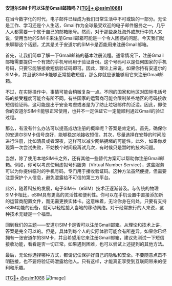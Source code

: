 **安道尔SIM卡可以注册Gmail邮箱吗？[[TG💪+ @esim1088](https://t.me/s/esim1088)]**

在当今数字化的时代，电子邮件已经成为我们日常生活中不可或缺的一部分。无论是工作、学习还是个人生活，Gmail作为全球最受欢迎的电子邮件服务之一，几乎人人都需要一个属于自己的邮箱账号。然而，对于那些身处海外或旅行中的人来说，使用当地的SIM卡来注册Gmail邮箱可能是一个令人困惑的问题。今天我们就来聊聊这个话题，尤其是关于安道尔的SIM卡是否能用来注册Gmail邮箱。

首先，让我们简单了解一下Gmail邮箱的基本注册流程。通常情况下，注册Gmail邮箱需要提供一个有效的手机号码用于验证身份。这个号码可以是任何国家的手机号码，只要它能够接收短信验证码即可。因此，理论上来说，如果你持有安道尔的SIM卡，并且该SIM卡能够正常接收短信，那么你就应该能够用它来注册Gmail邮箱。

不过，在实际操作中，事情可能会稍微复杂一点。不同的国家和地区对国际电话号码的接受程度可能会有所不同。有些国家的运营商可能会限制某些地区的号码接收短信验证码，这可能是出于安全考虑或者是为了防止垃圾邮件的泛滥。因此，即使你的安道尔SIM卡能够正常使用，也并不一定保证它一定能顺利通过Gmail的验证过程。

那么，有没有什么办法可以提高成功注册的概率呢？答案是肯定的。首先，确保你的安道尔SIM卡信号良好，能够稳定地接收短信。其次，尽量选择在安静的时间段进行注册，比如清晨或者深夜，这样可以减少网络拥堵的可能性。此外，如果你发现第一次尝试失败，不妨换个时间段再试几次，有时候只是暂时的技术问题。

当然，除了使用本地SIM卡之外，还有其他一些替代方案可以帮助你注册Gmail邮箱。例如，你可以考虑使用虚拟号码服务（Virtual Number Service），这些服务可以为你提供临时的手机号码，专门用于接收验证码。这种方法虽然便捷，但需要注意保护个人信息，避免泄露给不可信的第三方平台。

此外，随着科技的发展，电子SIM卡（eSIM）技术正逐渐普及。与传统的物理SIM卡相比，eSIM具有更高的灵活性和便利性。你可以在手机设置中直接添加新的运营商配置文件，而无需更换实体卡。这意味着，无论你身在何处，只要有支持eSIM功能的设备，就可以轻松接入当地的移动网络。对于经常旅行的人来说，这种技术无疑是一个福音。

回到我们的主题——安道尔SIM卡是否可以注册Gmail邮箱。从理论和技术上讲，答案是完全可以的。但是，具体到每个人的实际体验可能会有所差异。如果你已经拥有一张安道尔的SIM卡，并且希望用它来注册Gmail邮箱，建议先测试一下短信接收功能，看看是否一切正常。如果遇到困难，也可以尝试上述提到的其他方法。

最后，无论你选择哪种方式，都请记住保护好自己的隐私和安全。不要随意点击不明链接，也不要将验证码泄露给他人。只有这样，才能真正享受到互联网带来的便利和乐趣。

[[TG💪+ @esim1088](https://t.me/s/esim1088) ![Image](https://i.postimg.cc/4NQfJmqS/Snipaste-2025-05-13-00-14-12.png)]